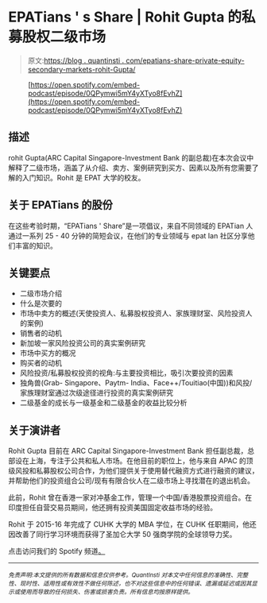 # EPATians ' s Share | Rohit Gupta 的私募股权二级市场

> 原文:[https://blog . quantinsti . com/epatians-share-private-equity-secondary-markets-rohit-Gupta/](https://blog.quantinsti.com/epatians-share-private-equity-secondary-markets-rohit-gupta/)

<figure class="kg-card kg-embed-card">

[https://open.spotify.com/embed-podcast/episode/0QPymwi5mY4yXTyo8fEvhZ](https://open.spotify.com/embed-podcast/episode/0QPymwi5mY4yXTyo8fEvhZ)

</figure>

## **描述**

rohit Gupta(ARC Capital Singapore-Investment Bank 的副总裁)在本次会议中解释了二级市场，涵盖了从介绍、卖方、案例研究到买方、因素以及所有您需要了解的入门知识。Rohit 是 EPAT 大学的校友。

## **关于 EPATians 的股份**

在这些考验时期，“EPATians ' Share”是一项倡议，来自不同领域的 EPATian 人通过一系列 25 - 40 分钟的简短会议，在他们的专业领域与 epat Ian 社区分享他们丰富的知识。

## **关键要点**

*   二级市场介绍
*   什么是次要的
*   市场中卖方的概述(天使投资人、私募股权投资人、家族理财室、风险投资人的案例)
*   销售者的动机
*   新加坡一家风险投资公司的真实案例研究
*   市场中买方的概况
*   购买者的动机
*   风险投资/私募股权投资的视角:与主要投资相比，吸引次要投资的因素
*   独角兽(Grab- Singapore、Paytm- India、Face++/Touitiao(中国))和风投/家族理财室通过次级途径进行投资的真实案例研究
*   二级基金的成长与一级基金和二级基金的收益比较分析

## **关于演讲者**

Rohit Gupta 目前在 ARC Capital Singapore-Investment Bank 担任副总裁，总部设在上海，专注于公共和私人市场。在他目前的职位上，他与来自 APAC 的顶级风投和私募股权公司合作，为他们提供关于使用替代融资方式进行融资的建议，并帮助他们的投资组合公司/现有有限合伙人在二级市场上寻找潜在的退出机会。

此前，Rohit 曾在香港一家对冲基金工作，管理一个中国/香港股票投资组合。在印度担任自营交易员期间，他还拥有投资美国固定收益市场的经验。

Rohit 于 2015-16 年完成了 CUHK 大学的 MBA 学位，在 CUHK 任职期间，他还因改善了同行学习环境而获得了圣加仑大学 50 强商学院的全球领导力奖。

点击访问我们的 Spotify 频道[。](https://open.spotify.com/show/7nzhQgFVMet9kZHJ2Sl9PJ)

* * *

*<small>免责声明:本文提供的所有数据和信息仅供参考。QuantInsti 对本文中任何信息的准确性、完整性、现时性、适用性或有效性不做任何陈述，也不对这些信息中的任何错误、遗漏或延迟或因其显示或使用而导致的任何损失、伤害或损害负责。所有信息均按原样提供。</small>*